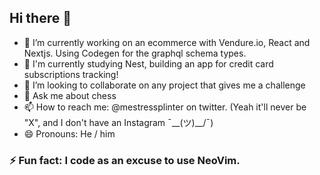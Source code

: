 ## Hi there 👋

- 🔭 I’m currently working on an ecommerce with Vendure.io, React and Nextjs. Using Codegen for the graphql schema types.
- 🌱 I'm currently studying Nest, building an app for credit card subscriptions tracking!
- 👯 I’m looking to collaborate on any project that gives me a challenge
- 💬 Ask me about chess
- 📫 How to reach me: @mestressplinter on twitter. (Yeah it'll never be "X", and I don't have an Instagram ¯\__(ツ)__/¯)
- 😄 Pronouns: He / him

### ⚡ Fun fact: I code as an excuse to use NeoVim.
